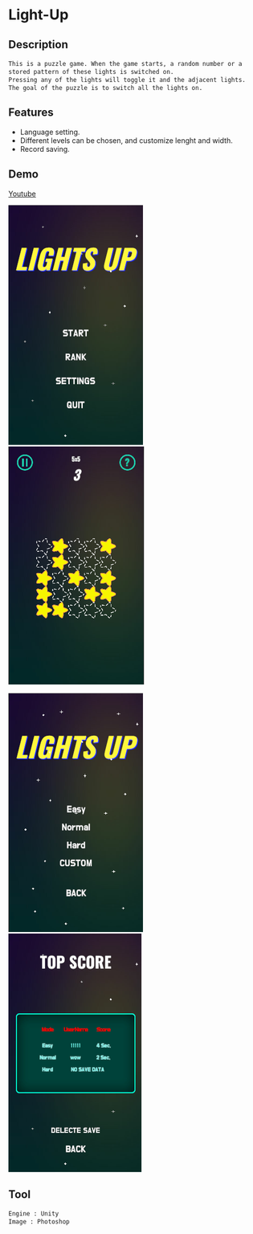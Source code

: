 Light-Up
=============

## Description

    This is a puzzle game. When the game starts, a random number or a stored pattern of these lights is switched on. 
    Pressing any of the lights will toggle it and the adjacent lights. 
    The goal of the puzzle is to switch all the lights on.
    
## Features

*   Language setting.
*   Different levels can be chosen, and customize lenght and width.
*   Record saving.
    
## Demo

[Youtube]( https://youtu.be/pNWU5v6D2eo )

![demo_img1](/img/demo_img1.PNG)
![demo_img2](/img/demo_img2.PNG)

![demo_img3](/img/demo_img3.PNG)
![demo_img4](/img/demo_img4.PNG)
    
## Tool

    Engine : Unity
    Image : Photoshop

